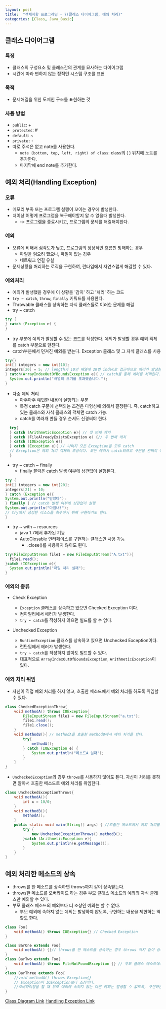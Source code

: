 ```yaml
---
layout: post
title:  "객체지향 프로그래밍 - 7(클래스 다이어그램, 예외 처리)"
categories: [Class, Java_Basic]
---
```


## 클래스 다이어그램
### 특징
- 클래스의 구성요소 및 클래스간의 관계를 묘사하는 다이어그램
- 시간에 따라 변하지 않는 정적인 시스템 구조를 표현

### 목적
- 문제해결을 위한 도메인 구조를 표현하는 것

### 사용 방법
- `public`: +
- `protected`: #
- `default`: ~
- `private:` -
- 따로 주석은 없고 note를 사용한다.
  * `note (bottom, top, left, right) of class`: class의 ( ) 위치에 노트를 추가한다.
  * 마지막에 end note를 추가한다.

## 예외 처리(Handling Exception)
### 오류
- 메모리 부족 또는 프로그램 실행이 꼬이는 경우에 발생한다.
- 더이상 어떻게 프로그램을 복구해야할지 알 수 없을때 발생한다.
  * -> 프로그램을 종료시키고, 프로그램의 문제를 해결해야한다.

### 예외
- 오류에 비해서 심각도가 낮고, 프로그램의 정상적인 흐름만 방해하는 경우
  * 파일을 읽으려 했으나, 파일이 없는 경우
  * 네트워크 연결 유실
- 문제상황을 처리하는 로직을 구현하여, 런타임에서 자연스럽게 해결할 수 있다.

### 예외처리
- 예외가 발생했을 경우에 이 상황을 '감지' 하고 '처리' 하는 코드
- `try ~ catch`, `throw`, `finally` 키워드를 사용한다.
- Throwable 클래스를 상속하는 자식 클래스들로 이러한 문제를 해결
- try ~ catch

```java
try {
} catch (Exception e) {
}
```
  * try 부분에 예외가 발생할 수 있는 코드를 작성한다. 예외가 발생할 경우 예외 객체를 catch 부분으로 던진다.
  * catch부분에서 던져진 예외를 받는다. Exception 클래스 및 그 자식 클래스를 사용

```java
try{}
int[] integers = new int[10];
integers[20] = 5; // length가 10인 배열에 20번 index로 접근하므로 에러가 발생한다.
} catch(ArrayIndexOutOfBoundsException e){ // catch를 통해 에러를 처리한다.
  System.out.println("배열의 크기를 초과했습니다.");
}
```

- 다중 예외 처리
  * 아주아주 예민한 내용이 실행되는 부분
  * 특정 catch 구문에 선택되는 조건은 다형성에 의해서 결정된다. 즉, catch하고 있는 클래스와 자식 클래스의 객체면 catch 가능.
  * catch를 여러개 만들 경우 순서도 신경써야 한다.

```java
  try{
  } catch (ArithmeticException e){ // 첫 번째 캐치
  } catch (FileAlreadyExistsException e) {// 두 번째 캐치
  } catch (IOException e){
  } catch (Exception e){ // 나머지 모든 Exception을 모두 catch
  // Exception은 예외 처리 객체의 조상이다. 모든 에러가 catch되므로 구문을 완벽히 아는 것이 아니면 안쓰는것이 좋다.
  }
```

- try ~ catch ~ finally
  * finally 블럭은 catch 발생 여부에 상관없이 실행된다.

```java
try {
int[] integers = new int[20];
integers[21] = 10;
} catch (Exception e){
System.out.println("받았다");
} finally { // catch 발생 여부에 상관없이 실행
System.out.println("마침내!");
// try에서 생성한 리소스를 회수하기 위해 구현하기도 한다.
}
```

- try ~ with ~ resources
  * java 1.7에서 추가된 기능
  * AutoClosable 인터페이스를 구현하는 클래스만 사용 가능
    + .close()를 사용하지 않아도 된다.

```java
try(FileInputStream file1 = new FileInputStream("A.txt")){
  file1.read();
}catch (IOException e){
  System.out.println("파일 처리 실패");
}
```

### 예외의 종류
- Check Exception
  * `Exception` 클래스를 상속하고 있으면 Checked Exception 이다.
  * 컴파일러에서 에러가 발생한다.
  * `try ~ catch`를 작성하지 않으면 빌드를 할 수 없다.

- Unchecked Exception
  * `RuntimeException` 클래스를 상속하고 있으면 Unchecked Exception이다.
  * 런탄임에서 에러가 발생한다.
  * `try ~ catch`를 작성하지 않아도 빌드할 수 있다.
  * 대표적으로 `ArrayIndexOutOfBoundsException`, `ArithmeticException`이 있다.

### 예외 처리 위임
- 자신이 직접 예외 처리를 하지 않고, 호출한 메소드에서 예외 처리를 하도록 위임할 수 있다.
```java
class CheckedExceptionThrow{
    void methodA() throws IOException{ 
        FileInputStream file1 = new FileInputStream("a.txt");
        file1.read();
        file1.close();
    }
    void methodB(){ // methodA를 호출한 methodB에서 예외 처리를 한다.
        try{
            methodA();
        } catch (IOException e) {
            System.out.println("메소드A 실패");
        }
    }
}
```
- `UncheckedException`의 경우 `throws`를 사용하지 않아도 된다. 자신이 처리를 못하면 알아서 호출한 메소드로 예외 처리를 위임한다.
```java
class UncheckedExceptionThrows{
    void methodA(){
        int x = 10/0;
    }
    void methodB(){
        methodA();
    }
    public static void main(String[] args) { //호출한 메소드에서 예외 처리를 한다.
        try {
            new UncheckedExceptionThrows().methodB();
        }catch (ArithmeticException e){
            System.out.println(e.getMessage());
        }
    }
}
```

## 예외 처리한 메소드의 상속
- throws를 한 메소드를 상속하면 throws까지 같이 상속받는다.
- throws한 메소드를 오버라이드 하는 경우 부모 클래스 메소드의 예외의 자식 클래스만 예외할 수 있다.
- 부모 클래스 메소드의 예외보다 더 조상인 예외는 할 수 없다.
  * 부모 예외에 속하지 않는 예외는 발생하지 않도록, 구현하는 내용을 제한하는 역할도 한다.

```java
class Foo{
    void methodA() throws IOException{} // Checked Exception
}

class BarOne extends Foo{
    void methodA() {}// throws를 한 메소드를 상속하는 경우 throws 까지 같이 상속받는다.
}
class BarTwo extends Foo{
    void methodA() throws FileNotFoundException {} // 부모 클래스 메소드에서 throws 한 클래스의 자식 클래스는 사용할 수 있다.
}
class BarThree extends Foo{
    //void methodA() throws Exception{}
    // Exception이 IOException보다 조상이다.
    //오버라이딩을 할 때 부모 예외에 속하지 않는 다른 예외는 발생할 수 없도록, 구현하는 내용을 어느정도 제한하는 부븐.
}
```


[Class Diagram Link](https://github.com/chundh/java-til/tree/master/4_OOP_Advanced/src/com/company/day4/ClassDiagram)
[Handling Exception Link](https://github.com/chundh/java-til/tree/master/5_JavaAdvanced/src/com/company/day1/HandlingExceptions)